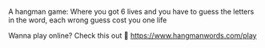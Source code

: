 A hangman game: Where you got 6 lives and you have to guess the letters in the word, each wrong guess cost you one life

Wanna play online?
Check this out 🦖
https://www.hangmanwords.com/play
